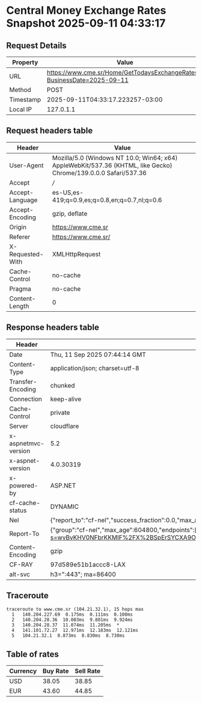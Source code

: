 # Central Money Exchange Rates Snapshot 2025-09-11 04:33:17
## Request Details

| Property | Value |
|----------|-------|
| URL | https://www.cme.sr/Home/GetTodaysExchangeRates/?BusinessDate=2025-09-11 |
| Method | POST |
| Timestamp | 2025-09-11T04:33:17.223257-03:00 |
| Local IP | 127.0.1.1 |
    
## Request headers table

| Header | Value |
|--------|-------|
| User-Agent | Mozilla/5.0 (Windows NT 10.0; Win64; x64) AppleWebKit/537.36 (KHTML, like Gecko) Chrome/139.0.0.0 Safari/537.36 |
| Accept | */* |
| Accept-Language | es-US,es-419;q=0.9,es;q=0.8,en;q=0.7,nl;q=0.6 |
| Accept-Encoding | gzip, deflate |
| Origin | https://www.cme.sr |
| Referer | https://www.cme.sr/ |
| X-Requested-With | XMLHttpRequest |
| Cache-Control | no-cache |
| Pragma | no-cache |
| Content-Length | 0 |

    
## Response headers table
| Header | Value |
|--------|-------|
| Date | Thu, 11 Sep 2025 07:44:14 GMT |
| Content-Type | application/json; charset=utf-8 |
| Transfer-Encoding | chunked |
| Connection | keep-alive |
| Cache-Control | private |
| Server | cloudflare |
| x-aspnetmvc-version | 5.2 |
| x-aspnet-version | 4.0.30319 |
| x-powered-by | ASP.NET |
| cf-cache-status | DYNAMIC |
| Nel | {"report_to":"cf-nel","success_fraction":0.0,"max_age":604800} |
| Report-To | {"group":"cf-nel","max_age":604800,"endpoints":[{"url":"https://a.nel.cloudflare.com/report/v4?s=wvBvKHV0NFbrKKMIF%2FX%2BSpErSYCXA9OWSqZynC5LgleD3L07GAAxbSlrddBvgthbtXIZxSb26ULY9D78RpIeZgH5PgBYlXTGIoA%3D"}]} |
| Content-Encoding | gzip |
| CF-RAY | 97d589e51b1accc8-LAX |
| alt-svc | h3=":443"; ma=86400 |

## Traceroute 

```
traceroute to www.cme.sr (104.21.32.1), 15 hops max
  1   140.204.227.69  0.175ms  0.111ms  0.100ms 
  2   140.204.28.36  10.003ms  9.801ms  9.924ms 
  3   140.204.28.37  11.074ms  11.205ms  * 
  4   141.101.72.27  12.971ms  12.183ms  12.121ms 
  5   104.21.32.1  8.873ms  8.830ms  8.730ms 

```


## Table of rates

| Currency | Buy Rate | Sell Rate |
|----------|----------|-----------|
| USD | 38.05 | 38.85 |
| EUR | 43.60 | 44.85 |
